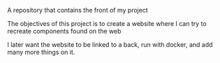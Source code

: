 
A repository that contains the front of my project

The objectives of this project is to create a website where I can try to recreate components found on the web

I later want the website to be linked to a back, run with docker, and add many more things on it.